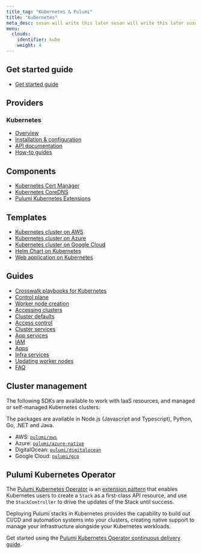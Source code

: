 ```yaml
---
title_tag: "Kubernetes & Pulumi"
title: "Kubernetes"
meta_desc: susan will write this later susan will write this later susan will write this later
menu:
  clouds:
    identifier: kube
    weight: 4
---
```


## Get started guide

- [Get started guide](get-started/)

## Providers

### Kubernetes

- [Overview](/registry/packages/kubernetes/)
- [Installation & configuration](/registry/packages/kubernetes/installation-configuration/)
- [API documentation](/registry/packages/kubernetes/api-docs/)
- [How-to guides](/registry/packages/kubernetes/how-to-guides/)

## Components

- [Kubernetes Cert Manager](/registry/packages/kubernetes-cert-manager/)
- [Kubernetes CoreDNS](/registry/packages/kubernetes-coredns/)
- [Pulumi Kubernetes Extensions](https://github.com/pulumi/pulumi-kubernetesx/)

## Templates

- [Kubernetes cluster on AWS](/templates/kubernetes/aws/)
- [Kubernetes cluster on Azure](/templates/kubernetes/azure/)
- [Kubernetes cluster on Google Cloud](/templates/kubernetes/gcp/)
- [Helm Chart on Kubernetes](/templates/kubernetes-application/helm-chart/)
- [Web application on Kubernetes](/templates/kubernetes-application/web-application/)

## Guides

- [Crosswalk playbooks for Kubernetes](kubernetes-crosswalk/playbooks/)
- [Control plane](kubernetes-crosswalk/control-plane/)
- [Worker node creation](kubernetes-crosswalk/worker-nodes/)
- [Accessing clusters](kubernetes-crosswalk/try-out-the-cluster/)
- [Cluster defaults](kubernetes-crosswalk/configure-defaults/)
- [Access control](kubernetes-crosswalk/configure-access-control/)
- [Cluster services](kubernetes-crosswalk/cluster-services/)
- [App services](kubernetes-crosswalk/app-services/)
- [IAM](kubernetes-crosswalk/identity/)
- [Apps](kubernetes-crosswalk/apps/)
- [Infra services](kubernetes-crosswalk/managed-infra/)
- [Updating worker nodes](kubernetes-crosswalk/update-worker-nodes/)
- [FAQ](kubernetes-crosswalk/faq/)

## Cluster management

The following SDKs are available to work with IaaS resources, and managed or self-managed Kubernetes clusters.

The packages are available in Node.js (Javascript and Typescript), Python, Go, .NET and Java.

- AWS: [`pulumi/aws`](https://github.com/pulumi/aws/)
- Azure: [`pulumi/azure-native`](https://github.com/pulumi/pulumi-azure-native/)
- DigitalOcean: [`pulumi/digitalocean`](https://github.com/pulumi/pulumi-digitalocean/)
- Google Cloud: [`pulumi/gcp`](https://github.com/pulumi/gcp/)

## Pulumi Kubernetes Operator

The [Pulumi Kubernetes Operator](https://github.com/pulumi/pulumi-kubernetes-operator/) is an [extension pattern](https://kubernetes.io/docs/concepts/extend-kubernetes/operator/) that enables Kubernetes users to create a `Stack` as a first-class API
resource, and use the `StackController` to drive the updates of the Stack until
success.

Deploying Pulumi stacks in Kubernetes provides the capability to build
out CI/CD and automation systems into your clusters, creating native support to manage your infrastructure alongside your Kubernetes workloads.

Get started using the [Pulumi Kubernetes Operator continuous delivery guide](/docs/using-pulumi/continuous-delivery/pulumi-kubernetes-operator).
